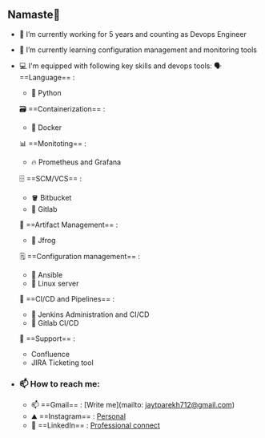 ## Namaste👋

- 🔭 I’m currently working for 5 years and counting as Devops Engineer
- 🌱 I’m currently learning configuration management and monitoring tools
- 💻 I'm equipped with following key skills and devops tools:
    🗣️ ==Language== :
    - 🐍 Python

    🗃️ ==Containerization== :
    - 🐋 Docker
    
    📊 ==Monitoting== :
    - 🔥 Prometheus and Grafana
    
    🗄️ ==SCM/VCS== :
    - 🪣 Bitbucket 
    - 🦇 Gitlab 
    
    🫙 ==Artifact Management== :
    - 🐸 Jfrog 
    
    🗒️ ==Configuration management== :
    - 🧮 Ansible
    - 🐧 Linux server

    🔌 ==CI/CD and Pipelines== : 
    - 📓 Jenkins Administration and CI/CD
    - 🦇 Gitlab CI/CD

    🤝 ==Support== :
    - Confluence
    - JIRA Ticketing tool

- ### 📫 How to reach me: 
  - 📫 ==Gmail== : [Write me](mailto: jaytparekh712@gmail.com)
  - ⛰️ ==Instagram== : [Personal](https://www.instagram.com/jay_parekh_jp/)
  - 🏢 ==LinkedIn== : [Professional connect](https://www.linkedin.com/in/jay-parekh-56392ba8/)
